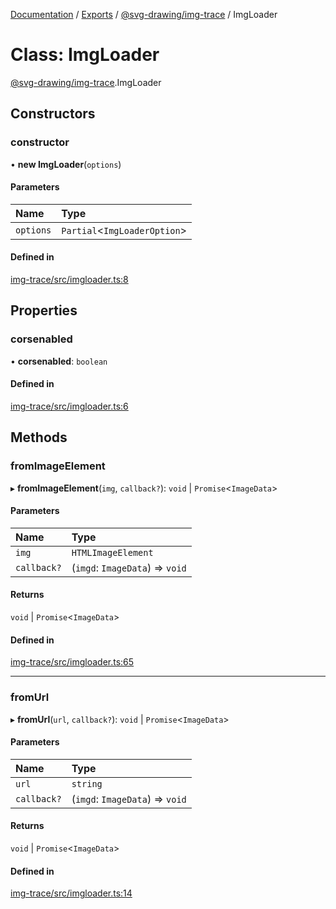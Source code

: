 [Documentation](../README.md) / [Exports](../modules.md) / [@svg-drawing/img-trace](../modules/svg_drawing_img_trace.md) / ImgLoader

# Class: ImgLoader

[@svg-drawing/img-trace](../modules/svg_drawing_img_trace.md).ImgLoader

## Constructors

### constructor

• **new ImgLoader**(`options`)

#### Parameters

| Name | Type |
| :------ | :------ |
| `options` | `Partial`<`ImgLoaderOption`\> |

#### Defined in

[img-trace/src/imgloader.ts:8](https://github.com/kmkzt/svg-drawing/blob/0c17b9c/packages/img-trace/src/imgloader.ts#L8)

## Properties

### corsenabled

• **corsenabled**: `boolean`

#### Defined in

[img-trace/src/imgloader.ts:6](https://github.com/kmkzt/svg-drawing/blob/0c17b9c/packages/img-trace/src/imgloader.ts#L6)

## Methods

### fromImageElement

▸ **fromImageElement**(`img`, `callback?`): `void` \| `Promise`<`ImageData`\>

#### Parameters

| Name | Type |
| :------ | :------ |
| `img` | `HTMLImageElement` |
| `callback?` | (`imgd`: `ImageData`) => `void` |

#### Returns

`void` \| `Promise`<`ImageData`\>

#### Defined in

[img-trace/src/imgloader.ts:65](https://github.com/kmkzt/svg-drawing/blob/0c17b9c/packages/img-trace/src/imgloader.ts#L65)

___

### fromUrl

▸ **fromUrl**(`url`, `callback?`): `void` \| `Promise`<`ImageData`\>

#### Parameters

| Name | Type |
| :------ | :------ |
| `url` | `string` |
| `callback?` | (`imgd`: `ImageData`) => `void` |

#### Returns

`void` \| `Promise`<`ImageData`\>

#### Defined in

[img-trace/src/imgloader.ts:14](https://github.com/kmkzt/svg-drawing/blob/0c17b9c/packages/img-trace/src/imgloader.ts#L14)
